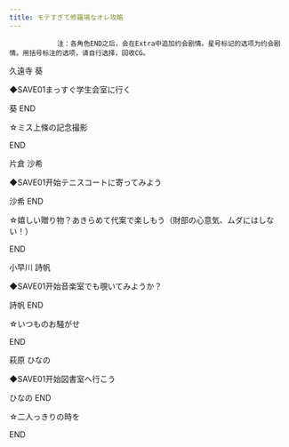 ```yaml
---
title: モテすぎて修羅場なオレ攻略
---
```


                注：各角色END之后，会在Extra中追加约会剧情。星号标记的选项为约会剧情。用括号标注的选项，请自行选择，回收CG。

久遠寺 葵

◆SAVE01まっすぐ学生会室に行く

葵 END

☆ミス上條の記念撮影

END

片倉 沙希

◆SAVE01开始テニスコートに寄ってみよう

沙希 END

☆嬉しい贈り物？あきらめて代案で楽しもう（財部の心意気、ムダにはしない！）

END

小早川 詩帆

◆SAVE01开始音楽室でも覗いてみようか？

詩帆 END

☆いつものお騒がせ

END

萩原 ひなの

◆SAVE01开始図書室へ行こう

ひなの END

☆二人っきりの時を

END
              
